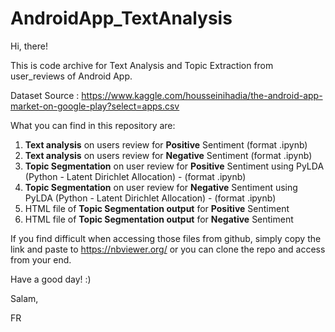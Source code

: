 # AndroidApp_TextAnalysis


Hi, there!

This is code archive for Text Analysis and Topic Extraction from user_reviews of Android App. 

Dataset Source : https://www.kaggle.com/housseinihadia/the-android-app-market-on-google-play?select=apps.csv

What you can find in this repository are:
1. <b>Text analysis</b> on users review for <b>Positive</b> Sentiment (format .ipynb)
2. <b>Text analysis</b> on users review for <b>Negative</b> Sentiment (format .ipynb)
3. <b>Topic Segmentation</b> on user review for <b>Positive</b> Sentiment using PyLDA (Python - Latent Dirichlet Allocation) - (format .ipynb)
4. <b>Topic Segmentation</b> on user review for <b>Negative</b> Sentiment using PyLDA (Python - Latent Dirichlet Allocation) - (format .ipynb)
5. HTML file of <b>Topic Segmentation output</b> for <b>Positive</b> Sentiment
6. HTML file of <b>Topic Segmentation output</b> for <b>Negative</b> Sentiment

If you find difficult when accessing those files from github, simply copy the link and paste to https://nbviewer.org/ or you can clone the repo and access from your end. 

Have a good day! :)

Salam,

FR 
